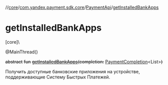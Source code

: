 //[core](../../../index.md)/[com.yandex.payment.sdk.core](../index.md)/[PaymentApi](index.md)/[getInstalledBankApps](get-installed-bank-apps.md)

# getInstalledBankApps

[core]\

@MainThread()

~~abstract~~ ~~fun~~ [~~getInstalledBankApps~~](get-installed-bank-apps.md)~~(~~~~completion~~~~:~~ [PaymentCompletion](../index.md#152061939%2FClasslikes%2F-2113150450)<List<ResolveInfo>>~~)~~

Получить доступные банковские приложения на устройстве, поддерживающие Систему Быстрых Платежей.
